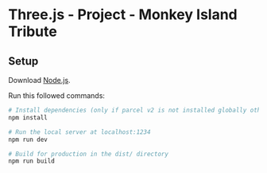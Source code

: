 # Three.js - Project - Monkey Island Tribute

## Setup
Download [Node.js](https://nodejs.org/en/download/).

Run this followed commands:
``` bash
# Install dependencies (only if parcel v2 is not installed globally otherwise step below )
npm install

# Run the local server at localhost:1234
npm run dev

# Build for production in the dist/ directory
npm run build
```